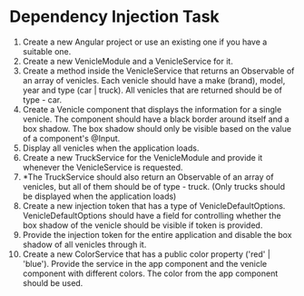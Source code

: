 # Dependency Injection Task

1. Create a new Angular project or use an existing one if you have a suitable one.
2. Create a new VenicleModule and a VenicleService for it.
4. Create a method inside the VenicleService that returns an Observable of an array of venicles. Each venicle should have a make (brand), model, year and type (car | truck). All venicles that are returned should be of type - car.
5. Create a Venicle component that displays the information for a single venicle. The component should have a black border around itself and a box shadow. The box shadow should only be visible based on the value of a component's @Input.
6. Display all venicles when the application loads.
7. Create a new TruckService for the VenicleModule and provide it whenever the VenicleService is requested.
8. *The TruckService should also return an Observable of an array of venicles, but all of them should be of type - truck. (Only trucks should be displayed when the application loads)
10. Create a new injection token that has a type of VenicleDefaultOptions. VenicleDefaultOptions should have a field for controlling whether the box shadow of the venicle should be visible if token is provided.
11. Provide the injection token for the entire application and disable the box shadow of all venicles through it.
12. Create a new ColorService that has a public color property ('red' | 'blue'). Provide the service in the app component and the venicle component with different colors. The color from the app component should be used.
